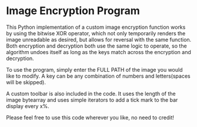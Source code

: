 # Image Encryption Program
This Python implementation of a custom image encryption function works by using the bitwise XOR operator, which not only temporarily renders the image unreadable as desired, but allows for reversal with the same function. Both encryption and decryption both use the same logic to operate, so the algorithm undoes itself as long as the keys match across the encryption and decryption.

To use the program, simply enter the FULL PATH of the image you would like to modify. A key can be any combination of numbers and letters(spaces will be skipped).

A custom toolbar is also included in the code. It uses the length of the image bytearray and uses simple iterators to add a tick mark to the bar display every x%.

Please feel free to use this code wherever you like, no need to credit! 
